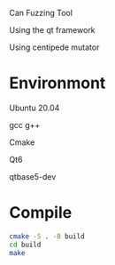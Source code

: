 Can Fuzzing Tool

Using the qt framework

Using centipede mutator

# Environmont
Ubuntu 20.04

gcc g++

Cmake

Qt6

qtbase5-dev

# Compile
```sh
cmake -S . -B build
cd build
make
```
